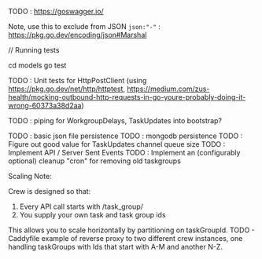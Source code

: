 TODO : https://goswagger.io/

Note, use this to exclude from JSON `json:"-"` : https://pkg.go.dev/encoding/json#Marshal

// Running tests

cd models
go test

TODO : Unit tests for HttpPostClient (using https://pkg.go.dev/net/http/httptest, https://medium.com/zus-health/mocking-outbound-http-requests-in-go-youre-probably-doing-it-wrong-60373a38d2aa)

TODO : piping for WorkgroupDelays, TaskUpdates into bootstrap?

TODO : basic json file persistence
TODO : mongodb persistence
TODO : Figure out good value for TaskUpdates channel queue size
TODO : Implement API / Server Sent Events
TODO : Implement an (configurably optional) cleanup "cron" for removing old taskgroups

Scaling Note:

Crew is designed so that:
1) Every API call starts with /task_group/<taskGroupId>
2) You supply your own task and task group ids

This allows you to scale horizontally by partitioning on taskGroupId.
TODO - Caddyfile example of reverse proxy to two different crew instances, one handling taskGroups with Ids that start with A-M and another N-Z.
